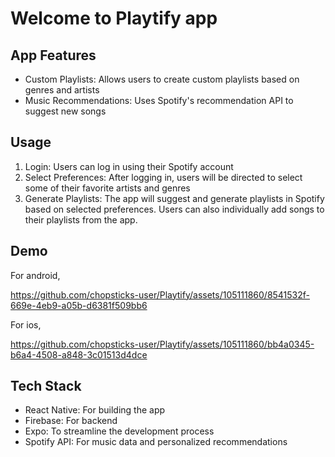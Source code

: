 # Welcome to Playtify app

## App Features

- Custom Playlists: Allows users to create custom playlists based on genres and artists
- Music Recommendations: Uses Spotify's recommendation API to suggest new songs

## Usage

1. Login: Users can log in using their Spotify account
2. Select Preferences: After logging in, users will be directed to select some of their favorite artists and genres
3. Generate Playlists: The app will suggest and generate playlists in Spotify based on selected preferences. Users can also individually add songs to their playlists from the app.

## Demo

For android,

https://github.com/chopsticks-user/Playtify/assets/105111860/8541532f-669e-4eb9-a05b-d6381f509bb6

For ios,

https://github.com/chopsticks-user/Playtify/assets/105111860/bb4a0345-b6a4-4508-a848-3c01513d4dce

## Tech Stack

- React Native: For building the app
- Firebase: For backend
- Expo: To streamline the development process
- Spotify API: For music data and personalized recommendations
